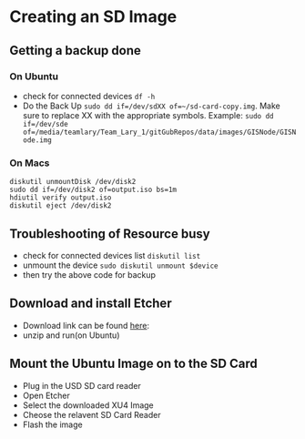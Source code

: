 # Creating an SD Image 

## Getting a backup done 

### On Ubuntu 
- check for connected devices ``df -h`` 
- Do the Back Up `sudo dd if=/dev/sdXX of=~/sd-card-copy.img`. Make sure to replace XX with the appropriate symbols. Example:
`sudo dd if=/dev/sde of=/media/teamlary/Team_Lary_1/gitGubRepos/data/images/GISNode/GISNode.img`

### On Macs 
```
diskutil unmountDisk /dev/disk2
sudo dd if=/dev/disk2 of=output.iso bs=1m
hdiutil verify output.iso
diskutil eject /dev/disk2
```

## Troubleshooting of Resource busy
- check for connected devices list `diskutil list`
- unmount the device `sudo diskutil unmount $device`
- then try the above code for backup
  
## Download and install Etcher 
 - Download link can be found [here](https://www.balena.io/etcher/):
 - unzip and run(on Ubuntu)
 
## Mount the Ubuntu Image on to the SD Card 
 - Plug in the USD SD card reader 
 - Open Etcher 
 - Select the downloaded XU4 Image 
 - Cheose the relavent SD Card Reader 
 - Flash the image
